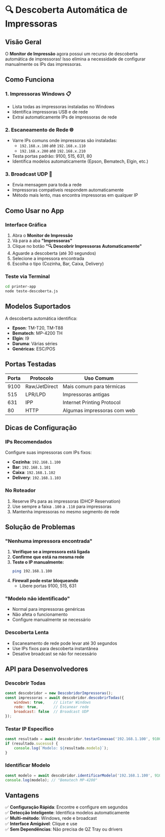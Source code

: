 # 🔍 Descoberta Automática de Impressoras

## Visão Geral

O **Monitor de Impressão** agora possui um recurso de descoberta automática de impressoras! Isso elimina a necessidade de configurar manualmente os IPs das impressoras.

## Como Funciona

### 1. **Impressoras Windows** 📋
- Lista todas as impressoras instaladas no Windows
- Identifica impressoras USB e de rede
- Extrai automaticamente IPs de impressoras de rede

### 2. **Escaneamento de Rede** 🌐
- Varre IPs comuns onde impressoras são instaladas:
  - `192.168.x.100` até `192.168.x.110`
  - `192.168.x.200` até `192.168.x.210`
- Testa portas padrão: 9100, 515, 631, 80
- Identifica modelos automaticamente (Epson, Bematech, Elgin, etc.)

### 3. **Broadcast UDP** 📡
- Envia mensagem para toda a rede
- Impressoras compatíveis respondem automaticamente
- Método mais lento, mas encontra impressoras em qualquer IP

## Como Usar no App

### Interface Gráfica

1. Abra o **Monitor de Impressão**
2. Vá para a aba **"Impressoras"**
3. Clique no botão **"🔍 Descobrir Impressoras Automaticamente"**
4. Aguarde a descoberta (até 30 segundos)
5. Selecione a impressora encontrada
6. Escolha o tipo (Cozinha, Bar, Caixa, Delivery)

### Teste via Terminal

```bash
cd printer-app
node teste-descoberta.js
```

## Modelos Suportados

A descoberta automática identifica:
- **Epson**: TM-T20, TM-T88
- **Bematech**: MP-4200 TH
- **Elgin**: I9
- **Daruma**: Várias séries
- **Genéricas**: ESC/POS

## Portas Testadas

| Porta | Protocolo | Uso Comum |
|-------|-----------|-----------|
| 9100  | Raw/JetDirect | Mais comum para térmicas |
| 515   | LPR/LPD | Impressoras antigas |
| 631   | IPP | Internet Printing Protocol |
| 80    | HTTP | Algumas impressoras com web |

## Dicas de Configuração

### IPs Recomendados

Configure suas impressoras com IPs fixos:
- **Cozinha**: `192.168.1.100`
- **Bar**: `192.168.1.101`
- **Caixa**: `192.168.1.102`
- **Delivery**: `192.168.1.103`

### No Roteador

1. Reserve IPs para as impressoras (DHCP Reservation)
2. Use sempre a faixa `.100` a `.110` para impressoras
3. Mantenha impressoras no mesmo segmento de rede

## Solução de Problemas

### "Nenhuma impressora encontrada"

1. **Verifique se a impressora está ligada**
2. **Confirme que está na mesma rede**
3. **Teste o IP manualmente:**
   ```bash
   ping 192.168.1.100
   ```
4. **Firewall pode estar bloqueando**
   - Libere portas 9100, 515, 631

### "Modelo não identificado"

- Normal para impressoras genéricas
- Não afeta o funcionamento
- Configure manualmente se necessário

### Descoberta Lenta

- Escaneamento de rede pode levar até 30 segundos
- Use IPs fixos para descoberta instantânea
- Desative broadcast se não for necessário

## API para Desenvolvedores

### Descobrir Todas

```javascript
const descobridor = new DescobridorImpressoras();
const impressoras = await descobridor.descobrirTodas({
    windows: true,    // Listar Windows
    rede: true,       // Escanear rede
    broadcast: false  // Broadcast UDP
});
```

### Testar IP Específico

```javascript
const resultado = await descobridor.testarConexao('192.168.1.100', 9100);
if (resultado.sucesso) {
    console.log(`Modelo: ${resultado.modelo}`);
}
```

### Identificar Modelo

```javascript
const modelo = await descobridor.identificarModelo('192.168.1.100', 9100);
console.log(modelo); // "Bematech MP-4200"
```

## Vantagens

✅ **Configuração Rápida**: Encontre e configure em segundos  
✅ **Detecção Inteligente**: Identifica modelos automaticamente  
✅ **Multi-método**: Windows, rede e broadcast  
✅ **Interface Amigável**: Clique e use  
✅ **Sem Dependências**: Não precisa de QZ Tray ou drivers 